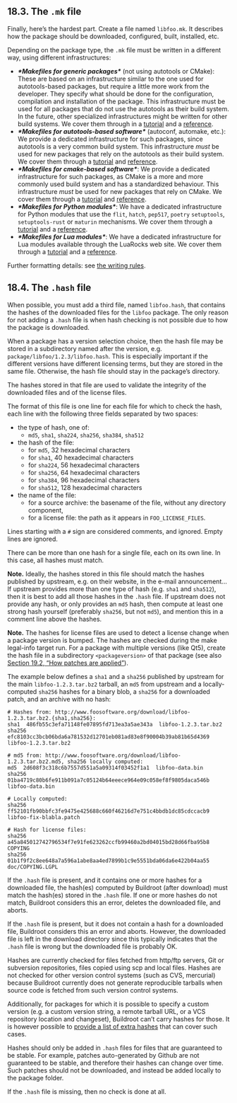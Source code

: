 ## 18.3. The `.mk` file

Finally, here’s the hardest part. Create a file named `libfoo.mk`. It describes how the package should be downloaded, configured, built, installed, etc.

Depending on the package type, the `.mk` file must be written in a different way, using different infrastructures:

- ***\*Makefiles for generic packages\**** (not using autotools or CMake): These are based on an infrastructure similar to the one used for autotools-based packages, but require a little more work from the developer. They specify what should be done for the configuration, compilation and installation of the package. This infrastructure must be used for all packages that do not use the autotools as their build system. In the future, other specialized infrastructures might be written for other build systems. We cover them through in a [tutorial](https://buildroot.org/downloads/manual/manual.html#generic-package-tutorial) and a [reference](https://buildroot.org/downloads/manual/manual.html#generic-package-reference).
- ***\*Makefiles for autotools-based software\**** (autoconf, automake, etc.): We provide a dedicated infrastructure for such packages, since autotools is a very common build system. This infrastructure *must* be used for new packages that rely on the autotools as their build system. We cover them through a [tutorial](https://buildroot.org/downloads/manual/manual.html#autotools-package-tutorial) and [reference](https://buildroot.org/downloads/manual/manual.html#autotools-package-reference).
- ***\*Makefiles for cmake-based software\****: We provide a dedicated infrastructure for such packages, as CMake is a more and more commonly used build system and has a standardized behaviour. This infrastructure *must* be used for new packages that rely on CMake. We cover them through a [tutorial](https://buildroot.org/downloads/manual/manual.html#cmake-package-tutorial) and [reference](https://buildroot.org/downloads/manual/manual.html#cmake-package-reference).
- ***\*Makefiles for Python modules\****: We have a dedicated infrastructure for Python modules that use the `flit`, `hatch`, `pep517`, `poetry` `setuptools`, `setuptools-rust` or `maturin` mechanisms. We cover them through a [tutorial](https://buildroot.org/downloads/manual/manual.html#python-package-tutorial) and a [reference](https://buildroot.org/downloads/manual/manual.html#python-package-reference).
- ***\*Makefiles for Lua modules\****: We have a dedicated infrastructure for Lua modules available through the LuaRocks web site. We cover them through a [tutorial](https://buildroot.org/downloads/manual/manual.html#luarocks-package-tutorial) and a [reference](https://buildroot.org/downloads/manual/manual.html#luarocks-package-reference).

Further formatting details: see [the writing rules](https://buildroot.org/downloads/manual/manual.html#writing-rules-mk).

## 18.4. The `.hash` file

When possible, you must add a third file, named `libfoo.hash`, that contains the hashes of the downloaded files for the `libfoo` package. The only reason for not adding a `.hash` file is when hash checking is not possible due to how the package is downloaded.

When a package has a version selection choice, then the hash file may be stored in a subdirectory named after the version, e.g. `package/libfoo/1.2.3/libfoo.hash`. This is especially important if the different versions have different licensing terms, but they are stored in the same file. Otherwise, the hash file should stay in the package’s directory.

The hashes stored in that file are used to validate the integrity of the downloaded files and of the license files.

The format of this file is one line for each file for which to check the hash, each line with the following three fields separated by two spaces:

- the type of hash, one of:
  - `md5`, `sha1`, `sha224`, `sha256`, `sha384`, `sha512`
- the hash of the file:
  - for `md5`, 32 hexadecimal characters
  - for `sha1`, 40 hexadecimal characters
  - for `sha224`, 56 hexadecimal characters
  - for `sha256`, 64 hexadecimal characters
  - for `sha384`, 96 hexadecimal characters
  - for `sha512`, 128 hexadecimal characters
- the name of the file:
  - for a source archive: the basename of the file, without any directory component,
  - for a license file: the path as it appears in `FOO_LICENSE_FILES`.

Lines starting with a `#` sign are considered comments, and ignored. Empty lines are ignored.

There can be more than one hash for a single file, each on its own line. In this case, all hashes must match.

**Note.** Ideally, the hashes stored in this file should match the hashes published by upstream, e.g. on their website, in the e-mail announcement… If upstream provides more than one type of hash (e.g. `sha1` and `sha512`), then it is best to add all those hashes in the `.hash` file. If upstream does not provide any hash, or only provides an `md5` hash, then compute at least one strong hash yourself (preferably `sha256`, but not `md5`), and mention this in a comment line above the hashes.

**Note.** The hashes for license files are used to detect a license change when a package version is bumped. The hashes are checked during the make legal-info target run. For a package with multiple versions (like Qt5), create the hash file in a subdirectory `<packageversion>` of that package (see also [Section 19.2, “How patches are applied”](https://buildroot.org/downloads/manual/manual.html#patch-apply-order)).

The example below defines a `sha1` and a `sha256` published by upstream for the main `libfoo-1.2.3.tar.bz2` tarball, an `md5` from upstream and a locally-computed `sha256` hashes for a binary blob, a `sha256` for a downloaded patch, and an archive with no hash:

```
# Hashes from: http://www.foosoftware.org/download/libfoo-1.2.3.tar.bz2.{sha1,sha256}:
sha1  486fb55c3efa71148fe07895fd713ea3a5ae343a  libfoo-1.2.3.tar.bz2
sha256  efc8103cc3bcb06bda6a781532d12701eb081ad83e8f90004b39ab81b65d4369  libfoo-1.2.3.tar.bz2

# md5 from: http://www.foosoftware.org/download/libfoo-1.2.3.tar.bz2.md5, sha256 locally computed:
md5  2d608f3c318c6b7557d551a5a09314f03452f1a1  libfoo-data.bin
sha256  01ba4719c80b6fe911b091a7c05124b64eeece964e09c058ef8f9805daca546b  libfoo-data.bin

# Locally computed:
sha256  ff52101fb90bbfc3fe9475e425688c660f46216d7e751c4bbdb1dc85cdccacb9  libfoo-fix-blabla.patch

# Hash for license files:
sha256  a45a845012742796534f7e91fe623262ccfb99460a2bd04015bd28d66fba95b8  COPYING
sha256  01b1f9f2c8ee648a7a596a1abe8aa4ed7899b1c9e5551bda06da6e422b04aa55  doc/COPYING.LGPL
```

If the `.hash` file is present, and it contains one or more hashes for a downloaded file, the hash(es) computed by Buildroot (after download) must match the hash(es) stored in the `.hash` file. If one or more hashes do not match, Buildroot considers this an error, deletes the downloaded file, and aborts.

If the `.hash` file is present, but it does not contain a hash for a downloaded file, Buildroot considers this an error and aborts. However, the downloaded file is left in the download directory since this typically indicates that the `.hash` file is wrong but the downloaded file is probably OK.

Hashes are currently checked for files fetched from http/ftp servers, Git or subversion repositories, files copied using scp and local files. Hashes are not checked for other version control systems (such as CVS, mercurial) because Buildroot currently does not generate reproducible tarballs when source code is fetched from such version control systems.

Additionally, for packages for which it is possible to specify a custom version (e.g. a custom version string, a remote tarball URL, or a VCS repository location and changeset), Buildroot can’t carry hashes for those. It is however possible to [provide a list of extra hashes](https://buildroot.org/downloads/manual/manual.html#customize-hashes) that can cover such cases.

Hashes should only be added in `.hash` files for files that are guaranteed to be stable. For example, patches auto-generated by Github are not guaranteed to be stable, and therefore their hashes can change over time. Such patches should not be downloaded, and instead be added locally to the package folder.

If the `.hash` file is missing, then no check is done at all.
